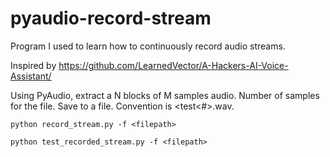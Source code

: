 # pyaudio-record-stream
Program I used to learn how to continuously record audio streams.

Inspired by https://github.com/LearnedVector/A-Hackers-AI-Voice-Assistant/


Using PyAudio, extract a N blocks of M samples audio.  Number of samples for the file.
Save to a file.  Convention is <test<#>.wav.
```
python record_stream.py -f <filepath>
```

```
python test_recorded_stream.py -f <filepath>
```
